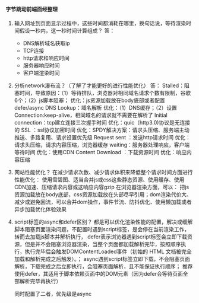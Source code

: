 #### 字节跳动前端面经整理

1. 输入网址到页面显示过程中，这些时间都消耗在哪里，换句话说，等待渲染时间假设一秒内，这一秒时间计算组成？
    答：
    * DNS解析域名获取ip
    * TCP连接
    * http请求和响应时间
    * 服务器响应时间
    * 客户端渲染时间
2. 分析network瀑布流？（了解了才能更好的进行性能优化）
    答：
    Stalled：阻塞时间，导致原因：（1）等待排队，浏览器对相同域名请求个数有限制，谷歌6个；（2）js脚本阻塞；
    优化：js资源加载放在body底部或者配置defer/async
    DNS Lookup：域名解析
    优化：（1）DNS缓存；（2）设置Connection:keep-alive，相同域名的请求就不需要在解析了
    Initial connection：tcp建立连接三次握手时间
    优化：quic（http3.0)协议是无连接的
    SSL ：ssl协议加密时间
    优化：SPDY解决方案：请求头压缩、服务端主动推送、多路复用、请求设置优先级
    Request sent ：发送http请求时间
    优化：请求头压缩，请求内容压缩，浏览器缓存
    waiting：服务器处理响应，客户端等待时间
    优化：使用CDN
    Content Download  ：下载资源时间
    优化：响应内容压缩
3. 网站性能优化？
    在减少请求次数、减少请求体积来降低整个请求时间方面进行性能优化：
    使用雪碧图、适当合并js或css这些静态资源、使用缓存、使用CDN加速、压缩请求内容或这响应内容gzip
    在浏览器渲染方面，可以：
    把js资源加载放在body底部，css资源加载放在头部尽早引用；dom渲染代价大、减少或避免回流，可以合并dom操作，事件节流、防抖优化、使用懒加载或者异步加载优化体验效果
4. script标签的async和defer区别？
    都是可以优化渲染性能的配置，解决或缓解脚本阻塞页面渲染问题，不配置时遇到script标签，是会停在当前渲染工作，转而去加载js脚本并解析执行，
    defer表示浏览器遇到script标签会立即下载资源，但是并不会阻塞浏览器渲染，当整个页面都加载解析完毕，按照顺序执行，执行完毕后会触发DOMContentLoaded事件（初始的 HTML 文档被完全加载和解析完成之后触发）。；
    async遇到script标签立即下载，不会阻塞页面解析，下载完成之后立即执行，会阻塞页面解析，且不能保证执行顺序；
    推荐使用defer，其适用于脚本依赖页面中的DOM元素（因为defer会等待页面全部解析完毕再执行）

    同时配置了二者，优先级是async
